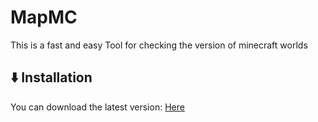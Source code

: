 # MapMC
This is a fast and easy Tool for checking the version of minecraft worlds
## ⬇️ Installation
You can download the latest version: [Here](https://github.com/TheTwoBoom/MapMC/releases)
